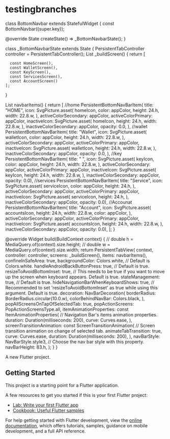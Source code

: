 # testingbranches

class BottomNavbar extends StatefulWidget {
  const BottomNavbar({super.key});

  @override
  State<BottomNavbar> createState() => _BottomNavbarState();
}

class _BottomNavbarState extends State<BottomNavbar> {
  PersistentTabController controller = PersistentTabController();
  List<Widget> _buildScreen() {
    return [
    
 
    
      const HomeScreen(),
      const WalletScreen(),
      const KeyScreen(),
      const ServicesScreen(),
      const AccountScreen()
    ];
  }

  List<PersistentBottomNavBarItem> navbarItems() {
    return [
      //home
      PersistentBottomNavBarItem(
        title: "HOME",
        icon: SvgPicture.asset(
          homeIcon,
          color: appColor,
          height: 24.h,
          width: 22.8.w,
        ),
        activeColorSecondary: appColor,
        activeColorPrimary: appColor,
        inactiveIcon: SvgPicture.asset(
          homeIcon,
          height: 24.h,
          width: 22.8.w,
        ),
        inactiveColorSecondary: appColor,
        opacity: 0.0,
      ),
      //wallet
      PersistentBottomNavBarItem(
        title: "Wallet",
        icon: SvgPicture.asset(
          walletIcon,
          color: appColor,
          height: 24.h,
          width: 22.8.w,
        ),
        activeColorSecondary: appColor,
        activeColorPrimary: appColor,
        inactiveIcon: SvgPicture.asset(
          walletIcon,
          height: 24.h,
          width: 22.8.w,
        ),
        inactiveColorSecondary: appColor,
        opacity: 0.0,
      ),
      //key
      PersistentBottomNavBarItem(
          title: " ",
          icon: SvgPicture.asset(
            keyIcon,
            color: appColor,
            height: 24.h,
            width: 22.8.w,
          ),
          activeColorSecondary: appColor,
          activeColorPrimary: appColor,
          inactiveIcon: SvgPicture.asset(
            keyIcon,
            height: 24.h,
            width: 22.8.w,
          ),
          inactiveColorSecondary: appColor,
          opacity: 0.0),
      //services
      PersistentBottomNavBarItem(
          title: "Service",
          icon: SvgPicture.asset(
            serviceIcon,
            color: appColor,
            height: 24.h,
          ),
          activeColorSecondary: appColor,
          activeColorPrimary: appColor,
          inactiveIcon: SvgPicture.asset(
            serviceIcon,
            height: 24.h,
          ),
          inactiveColorSecondary: appColor,
          opacity: 0.0),
      //Accounat
      PersistentBottomNavBarItem(
          title: "Account",
          icon: SvgPicture.asset(
            accountsIcon,
            height: 24.h,
            width: 22.8.w,
            color: appColor,
          ),
          activeColorSecondary: appColor,
          activeColorPrimary: appColor,
          inactiveIcon: SvgPicture.asset(
            accountsIcon,
            height: 24.h,
            width: 22.8.w,
          ),
          inactiveColorSecondary: appColor,
          opacity: 0.0),
    ];
  }

  @override
  Widget build(BuildContext context) {
    // double h = MediaQuery.of(context).size.height;
    // double w = MediaQuery.of(context).size.width;
    return PersistentTabView(
      context,
      controller: controller,
      screens: _buildScreen(),
      items: navbarItems(),
      confineInSafeArea: true,
      backgroundColor: Colors.white, // Default is Colors.white.
      handleAndroidBackButtonPress: true, // Default is true.
      resizeToAvoidBottomInset:
          true, // This needs to be true if you want to move up the screen when keyboard appears. Default is true.
      stateManagement: true, // Default is true.
      hideNavigationBarWhenKeyboardShows:
          true, // Recommended to set 'resizeToAvoidBottomInset' as true while using this argument. Default is true.
      decoration: NavBarDecoration(
        borderRadius: BorderRadius.circular(10.0.w),
        colorBehindNavBar: Colors.black,
      ),
      popAllScreensOnTapOfSelectedTab: true,
      popActionScreens: PopActionScreensType.all,
      itemAnimationProperties: const ItemAnimationProperties(
        // Navigation Bar's items animation properties.
        duration: Duration(milliseconds: 200),
        curve: Curves.ease,
      ),
      screenTransitionAnimation: const ScreenTransitionAnimation(
        // Screen transition animation on change of selected tab.
        animateTabTransition: true,
        curve: Curves.ease,
        duration: Duration(milliseconds: 200),
      ),
      navBarStyle:
          NavBarStyle.style3, // Choose the nav bar style with this property.
      navBarHeight: 83.h,
    );
  }
}





A new Flutter project.

## Getting Started

This project is a starting point for a Flutter application.

A few resources to get you started if this is your first Flutter project:

- [Lab: Write your first Flutter app](https://docs.flutter.dev/get-started/codelab)
- [Cookbook: Useful Flutter samples](https://docs.flutter.dev/cookbook)

For help getting started with Flutter development, view the
[online documentation](https://docs.flutter.dev/), which offers tutorials,
samples, guidance on mobile development, and a full API reference.
